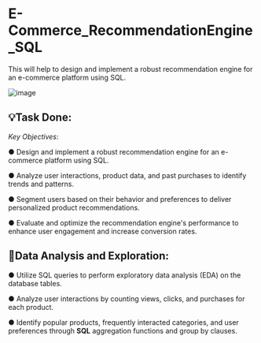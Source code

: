 # E-Commerce_RecommendationEngine_SQL
This will help to design and implement a robust recommendation engine for an e-commerce platform using SQL.

![image](https://github.com/Shubhanshi-chauhan/E-Commerce_RecommendationEngine_SQL/assets/154693626/7f60fea2-3fa3-4303-b261-af7b7ab05310)


## 💡Task Done:
*Key Objectives*:

●	Design and implement a robust recommendation engine for an e-commerce platform using SQL.

●	Analyze user interactions, product data, and past purchases to identify trends and patterns.

●	Segment users based on their behavior and preferences to deliver personalized product recommendations.

●	Evaluate and optimize the recommendation engine's performance to enhance user engagement and increase conversion rates.

## 🚀Data Analysis and Exploration:
	
●	Utilize SQL queries to perform exploratory data analysis (EDA) on the database tables.

●	Analyze user interactions by counting views, clicks, and purchases for each product.

●	Identify popular products, frequently interacted categories, and user preferences through **SQL** aggregation functions and group by clauses.

